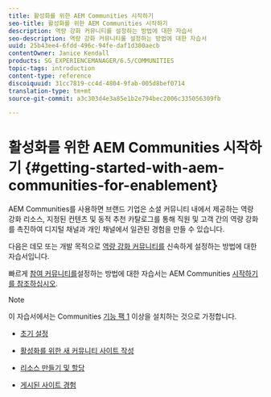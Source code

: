 ```yaml
---
title: 활성화를 위한 AEM Communities 시작하기
seo-title: 활성화를 위한 AEM Communities 시작하기
description: 역량 강화 커뮤니티를 설정하는 방법에 대한 자습서
seo-description: 역량 강화 커뮤니티를 설정하는 방법에 대한 자습서
uuid: 25b43ee4-6fdd-496c-94fe-daf1d300aecb
contentOwner: Janice Kendall
products: SG_EXPERIENCEMANAGER/6.5/COMMUNITIES
topic-tags: introduction
content-type: reference
discoiquuid: 31cc7819-cc4d-4804-9fab-005d8bef0714
translation-type: tm+mt
source-git-commit: a3c303d4e3a85e1b2e794bec2006c335056309fb

---
```



# 활성화를 위한 AEM Communities 시작하기 {#getting-started-with-aem-communities-for-enablement}

AEM Communities를 사용하면 브랜드 기업은 소셜 커뮤니티 내에서 제공하는 역량 강화 리소스, 지정된 컨텐츠 및 동적 추천 카탈로그를 통해 직원 및 고객 간의 역량 강화를 촉진하여 디지털 채널과 개인 채널에서 일관된 경험을 만들 수 있습니다.

다음은 데모 또는 개발 목적으로 [역량 강화 커뮤니티를](overview.md#enablement-community) 신속하게 설정하는 방법에 대한 자습서입니다.

빠르게 [참여 커뮤니티를](overview.md#engagement-community)설정하는 방법에 대한 자습서는 AEM Communities [시작하기를 참조하십시오](getting-started.md).

>[!NOTE]
>
>이 자습서에서는 Communities [기능 팩 1](deploy-communities.md#latestfeaturepack) 이상을 설치하는 것으로 가정합니다.

* [초기 설정](enablement-setup.md)

* [활성화를 위한 새 커뮤니티 사이트 작성](enablement-create-site.md)

* [리소스 만들기 및 할당](resource.md)

* [게시된 사이트 경험](enablement-published-site.md)

